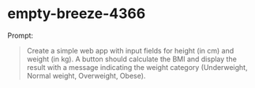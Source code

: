 # empty-breeze-4366

Prompt:
> Create a simple web app with input fields for height (in cm) and weight (in kg). A button should calculate the BMI and display the result with a message indicating the weight category (Underweight, Normal weight, Overweight, Obese).